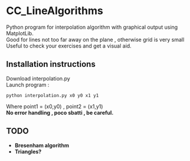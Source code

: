# CC_LineAlgorithms


Python program for interpolation algorithm with graphical output using MatplotLib. <br>
Good for lines not too far away on the plane , otherwise grid is very small <br>
Useful to check your exercises and get a visual aid.



## Installation instructions

Download interpolation.py <br>
Launch program :
```
python interpolation.py x0 y0 x1 y1
```

Where point1 = (x0,y0) , point2 = (x1,y1) <br>
<b>No error handling , poco sbatti , be careful. <b>

## TODO
* Bresenham algorithm
* Triangles? 
